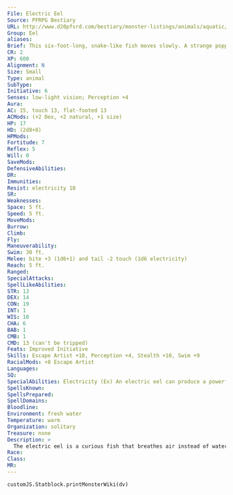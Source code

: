 ```yaml
---
File: Electric Eel
Source: PFRPG Bestiary
URL: http://www.d20pfsrd.com/bestiary/monster-listings/animals/aquatic/eel/electric-eel
Group: Eel
aliases: 
Brief: This six-foot-long, snake-like fish moves slowly. A strange popping and snapping sound occasionally emits from the creature's body.
CR: 2
XP: 600
Alignment: N
Size: Small
Type: animal
SubType: 
Initiative: 6
Senses: low-light vision; Perception +4
Aura: 
AC: 15, touch 13, flat-footed 13
ACMods: (+2 Dex, +2 natural, +1 size)
HP: 17
HD: (2d8+8)
HPMods: 
Fortitude: 7
Reflex: 5
Will: 0
SaveMods: 
DefensiveAbilities: 
DR: 
Immunities: 
Resist: electricity 10
SR: 
Weaknesses: 
Space: 5 ft.
Speed: 5 ft.
MoveMods: 
Burrow: 
Climb: 
Fly: 
Maneuverability: 
Swim: 30 ft.
Melee: bite +3 (1d6+1) and tail -2 touch (1d6 electricity)
Reach: 5 ft.
Ranged: 
SpecialAttacks: 
SpellLikeAbilities: 
STR: 13
DEX: 14
CON: 19
INT: 1
WIS: 10
CHA: 6
BAB: 1
CMB: 1
CMD: 13 (can't be tripped)
Feats: Improved Initiative
Skills: Escape Artist +10, Perception +4, Stealth +10, Swim +9
RacialMods: +8 Escape Artist
Languages: 
SQ: 
SpecialAbilities: Electricity (Ex) An electric eel can produce a powerful jolt of electricity from its tail, delivering the jolt with a successful touch attack. On a critical hit, the creature struck must make a DC 15 Fortitude save or be stunned for 1d4 rounds. The save DC is Constitution-based.
SpellsKnown: 
SpellsPrepared: 
SpellDomains: 
Bloodline: 
Environment: fresh water
Temperature: warm
Organization: solitary
Treasure: none
Description: >
  The electric eel is a curious fish that breathes air instead of water, yet certainly its most unusual characteristic is its ability to generate powerful jolts of electricity. An electric eel is 6 feet long and weighs 45 pounds. Electric Eel Animal Companion Starting Statistics: Size Small; Speed 5 ft., swim 30 ft.; Attack bite (1d6); Ability Scores Str 12, Dex 14, Con 18, Int 1, Wis 10, Cha 6; Special Qualities amphibious, low-light vision, electricity resistance 5. 4th-Level Advancement: AC +2 natural armor; Ability Scores Dex +2, Con +2; Special Qualities electricity (1d6), electricity resistance 10.
Race: 
Class: 
MR: 
---
```

```dataviewjs
customJS.Statblock.printMonsterWiki(dv)
```

